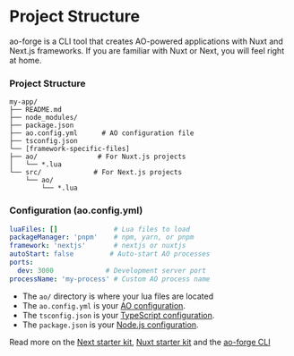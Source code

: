 # Project Structure

ao-forge is a CLI tool that creates AO-powered applications with Nuxt and Next.js frameworks. If you are familiar with Nuxt or Next, you will feel right at home.

### Project Structure

```nuxtjs
my-app/
├── README.md
├── node_modules/
├── package.json
├── ao.config.yml      # AO configuration file
├── tsconfig.json
└── [framework-specific-files]
├── ao/               # For Nuxt.js projects
│   └── *.lua
└── src/             # For Next.js projects
    └── ao/
        └── *.lua
```

### Configuration (ao.config.yml)

```yaml
luaFiles: []              # Lua files to load
packageManager: 'pnpm'    # npm, yarn, or pnpm
framework: 'nextjs'       # nextjs or nuxtjs
autoStart: false         # Auto-start AO processes
ports:
  dev: 3000             # Development server port
processName: 'my-process' # Custom AO process name
```

- The `ao/` directory is where your lua files are located
- The `ao.config.yml` is your [AO configuration](#configuration-aoconfigyml).
- The `tsconfig.json` is your [TypeScript configuration](https://www.typescriptlang.org/docs/tsconfig.html).
- The `package.json` is your [Node.js configuration](https://docs.npmjs.com/cli/v9/using-npm/package-json).

Read more on the [Next starter kit](https://github.com/Utitofon-Udoekong/next-ao-starter-kit), [Nuxt starter kit](https://github.com/Utitofon-Udoekong/nuxt-ao-starter-kit) and the [ao-forge CLI](https://www.npmjs.com/package/ao-forge)
